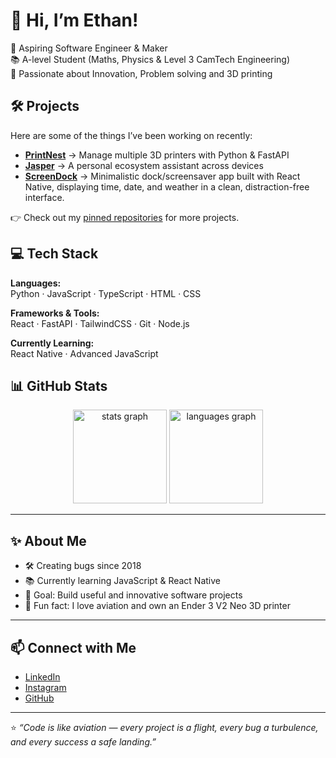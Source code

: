 # 👋 Hi, I’m Ethan!

🚀 Aspiring Software Engineer & Maker  
📚 A-level Student (Maths, Physics & Level 3 CamTech Engineering)  
🎯 Passionate about Innovation, Problem solving and 3D printing  

## 🛠 Projects

Here are some of the things I’ve been working on recently:  

- [**PrintNest**](https://github.com/Ethan-Barr/PrintNest) → Manage multiple 3D printers with Python & FastAPI  
- [**Jasper**](https://github.com/Ethan-Barr/Jasper) → A personal ecosystem assistant across devices  
- [**ScreenDock**](https://github.com/Ethan-Barr/ScreenDock) → Minimalistic dock/screensaver app built with React Native, displaying time, date, and weather in a clean, distraction-free interface.

👉 Check out my [pinned repositories](https://github.com/Ethan-Barr?tab=repositories) for more projects.  

## 💻 Tech Stack

**Languages:**  
Python · JavaScript · TypeScript · HTML · CSS  

**Frameworks & Tools:**  
React · FastAPI · TailwindCSS · Git · Node.js  

**Currently Learning:**  
React Native · Advanced JavaScript  

## 📊 GitHub Stats

<div align="center">
  <img src="https://github-readme-stats.vercel.app/api?username=Ethan-Barr&show_icons=true&count_private=true&theme=tokyonight" height="150" alt="stats graph" />
  <img src="https://github-readme-stats.vercel.app/api/top-langs?username=Ethan-Barr&layout=compact&theme=tokyonight" height="150" alt="languages graph" />
</div>

---

## ✨ About Me

- 🛠 Creating bugs since 2018  
- 📚 Currently learning JavaScript & React Native  
- 🎯 Goal: Build useful and innovative software projects 
- 🎉 Fun fact: I love aviation and own an Ender 3 V2 Neo 3D printer  

---

## 📫 Connect with Me  

- [LinkedIn](https://www.linkedin.com/in/ethan-barr-aba6142b1/)  
- [Instagram](https://instagram.com/barret0200)  
- [GitHub](https://github.com/Ethan-Barr)  

---

⭐️ *“Code is like aviation — every project is a flight, every bug a turbulence, and every success a safe landing.”*  
